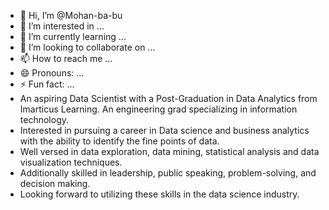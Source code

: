 - 👋 Hi, I’m @Mohan-ba-bu
- 👀 I’m interested in ...
- 🌱 I’m currently learning ...
- 💞️ I’m looking to collaborate on ...
- 📫 How to reach me ...
- 😄 Pronouns: ...
- ⚡ Fun fact: ...
- An aspiring Data Scientist with a Post-Graduation in Data Analytics from Imarticus Learning. An engineering grad specializing in information technology.
- Interested in pursuing a career in Data science and business analytics with the ability to identify the fine points of data.
-  Well versed in data exploration, data mining, statistical analysis and data visualization techniques.
-  Additionally skilled in leadership, public speaking, problem-solving, and decision making.
- Looking forward to utilizing these skills in the data science industry.

<!---
Mohan-ba-bu/Mohan-ba-bu is a ✨ special ✨ repository because its `README.md` (this file) appears on your GitHub profile.
You can click the Preview link to take a look at your changes.
--->
